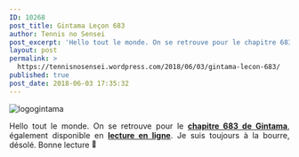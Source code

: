 ```yaml
---
ID: 10268
post_title: Gintama Leçon 683
author: Tennis no Sensei
post_excerpt: 'Hello tout le monde. On se retrouve pour le chapitre 683 de Gintama, &eacute;galement disponible en lecture en ligne. Je suis toujours &agrave; la bourre, d&eacute;sol&eacute;. Bonne lecture &#128578; Publicit&eacute;s'
layout: post
permalink: >
  https://tennisnosensei.wordpress.com/2018/06/03/gintama-lecon-683/
published: true
post_date: 2018-06-03 17:35:32
---
```

<img class="alignnone size-full wp-image-16" src="https://tennisnosensei.files.wordpress.com/2015/06/logogintama.jpg?w=700" sizes="(max-width: 300px) 100vw, 300px" srcset="https://tennisnosensei.files.wordpress.com/2015/06/logogintama.jpg 300w, https://tennisnosensei.files.wordpress.com/2015/06/logogintama.jpg?w=150 150w" alt="logogintama" data-attachment-id="16" data-permalink="https://tennisnosensei.wordpress.com/nos-projets-en-cours/gintama/logogintama/#main" data-orig-file="https://tennisnosensei.files.wordpress.com/2015/06/logogintama.jpg?w=700" data-orig-size="300,150" data-comments-opened="1" data-image-meta="{&quot;aperture&quot;:&quot;0&quot;,&quot;credit&quot;:&quot;&quot;,&quot;camera&quot;:&quot;&quot;,&quot;caption&quot;:&quot;&quot;,&quot;created_timestamp&quot;:&quot;0&quot;,&quot;copyright&quot;:&quot;&quot;,&quot;focal_length&quot;:&quot;0&quot;,&quot;iso&quot;:&quot;0&quot;,&quot;shutter_speed&quot;:&quot;0&quot;,&quot;title&quot;:&quot;&quot;,&quot;orientation&quot;:&quot;0&quot;}" data-image-title="logogintama" data-image-description="" data-medium-file="https://tennisnosensei.files.wordpress.com/2015/06/logogintama.jpg?w=700?w=300" data-large-file="https://tennisnosensei.files.wordpress.com/2015/06/logogintama.jpg?w=700?w=300" />
<p style="text-align: justify;">Hello tout le monde.
On se retrouve pour le <a href="https://mon-partage.fr/f/9ZD3O3Hg/" rel="noopener"><strong>chapitre 683 de Gintama</strong></a>, également disponible en <strong><a href="http://mangapedia.fr/lel/Gintama/4/683/1" rel="noopener">lecture en ligne</a></strong>. Je suis toujours à la bourre, désolé.
Bonne lecture <img class="wp-smiley" style="height: 1em; max-height: 1em;" src="https://s0.wp.com/wp-content/mu-plugins/wpcom-smileys/twemoji/2/72x72/1f642.png" alt="🙂" /></p>